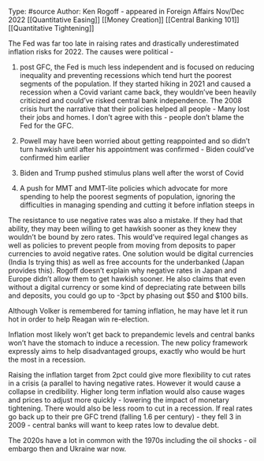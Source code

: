 Type: #source 
Author: Ken Rogoff - appeared in Foreign Affairs Nov/Dec 2022
[[Quantitative Easing]] [[Money Creation]] [[Central Banking 101]]
[[Quantitative Tightening]]

The Fed was far too late in raising rates and drastically underestimated inflation risks for 2022. The causes were political -

1) post GFC, the Fed is much less independent and is focused on reducing inequality and preventing recessions which tend hurt the poorest segments of the population. If they started hiking in 2021 and caused a recession when a Covid variant came back, they wouldn’ve been heavily criticized and could’ve risked central bank independence. The 2008 crisis hurt the narrative that their policies helped all people - Many lost their jobs and homes. I don’t agree with this - people don’t blame the Fed for the GFC.

2) Powell may have been worried about getting reappointed and so didn’t turn hawkish until after his appointment was confirmed - Biden could’ve confirmed him earlier 

3) Biden and Trump pushed stimulus plans well after the worst of Covid

4) A push for MMT and MMT-lite policies which advocate for more spending to help the poorest segments of population, ignoring the difficulties in managing spending and cutting it before inflation steeps in

  

The resistance to use negative rates was also a mistake. If they had that ability, they may been willing to get hawkish sooner as they knew they wouldn’t be bound by zero rates. This would’ve required legal changes as well as policies to prevent people from moving from deposits to paper currencies to avoid negative rates. One solution would be digital currencies (India Is trying this) as well as free accounts for the underbanked (Japan provides this). Rogoff doesn’t explain why negative rates in Japan and Europe didn’t allow them to get hawkish sooner. He also claims that even without a digital currency or some kind of depreciating rate between bills and deposits, you could go up to -3pct by phasing out $50 and $100 bills.

  

Although Volker is remembered for taming inflation, he may have let it run hot in order to help Reagan win re-election. 

  

Inflation most likely won’t get back to prepandemic levels and central banks won’t have the stomach to induce a recession. The new policy framework expressly aims to help disadvantaged groups, exactly who would be hurt the most in a recession.

  

Raising the inflation target from 2pct could give more flexibility to cut rates in a crisis (a parallel to having negative rates. However it would cause a collapse in credibility. Higher long term inflation would also cause wages and prices to adjust more quickly - lowering the impact of monetary tightening. There would also be less room to cut in a recession. If real rates go back up to their pre GFC trend (falling 1.6 per century) - they fell 3 in 2009 - central banks will want to keep rates low to devalue debt.

  

  

The 2020s have a lot in common with the 1970s including the oil shocks - oil embargo then and Ukraine war now.